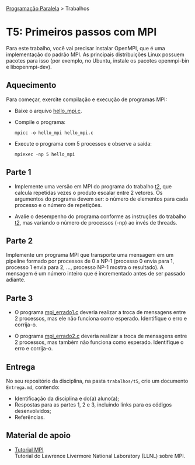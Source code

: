 [Programação Paralela](https://github.com/AndreaInfUFSM/elc139-2019a) > Trabalhos

# T5: Primeiros passos com MPI

Para este trabalho, você vai precisar instalar OpenMPI, que é uma implementação do padrão MPI. As principais distribuições Linux possuem pacotes para isso (por exemplo, no Ubuntu, instale os pacotes openmpi-bin e libopenmpi-dev).


## Aquecimento

Para começar, exercite compilação e execução de programas MPI:

- Baixe o arquivo [hello_mpi.c](hello_mpi.c).

- Compile o programa:
  ```
  mpicc -o hello_mpi hello_mpi.c
  ```

- Execute o programa com 5 processos e observe a saída:
  ```
  mpiexec -np 5 hello_mpi
  ```


## Parte 1

+ Implemente uma versão em MPI do programa do trabalho [t2](../t2), que calcula repetidas vezes o produto escalar entre 2 vetores. Os argumentos do programa devem ser: o número de elementos para cada processo e o número de repetições.

+ Avalie o desempenho do programa conforme as instruções do trabalho [t2](../t2), mas variando o número de processos (-np) ao invés de threads.

## Parte 2

Implemente um programa MPI que transporte uma mensagem em um pipeline formado por processos de 0 a NP-1 (processo 0 envia para 1, processo 1 envia para 2, ..., processo NP-1 mostra o resultado). A mensagem é um número inteiro que é incrementado antes de ser passado adiante.


## Parte 3


+ O programa [mpi_errado1.c](mpi_errado1.c) deveria realizar a troca de mensagens entre 2 processos, mas ele não funciona como esperado. Identifique o erro e corrija-o.

+ O programa [mpi_errado2.c](mpi_errado2.c) deveria realizar a troca de mensagens entre 2 processos, mas também não funciona como esperado. Identifique o erro e corrija-o.



## Entrega

No seu repositório da disciplina, na pasta `trabalhos/t5`, crie um documento `Entrega.md`, contendo:
 - Identificação da disciplina e do(a) aluno(a);
 - Respostas para as partes 1, 2 e 3, incluindo links para os códigos desenvolvidos;
 - Referências.



## Material de apoio


- [Tutorial MPI](https://computing.llnl.gov/tutorials/mpi/)  
  Tutorial do Lawrence Livermore National Laboratory (LLNL) sobre MPI.
